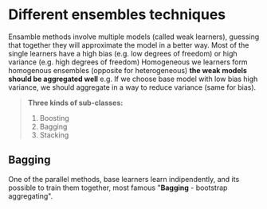 # Different ensembles techniques
Ensamble methods involve multiple models (called weak learners), guessing that together they will approximate the model in a better way.
Most of the single learners have a high bias (e.g. low degrees of freedom) or high variance (e.g. high degrees of freedom) 
Homogeneous we learners form homogenous ensembles (opposite for heterogeneous) 
**the weak models should be aggregated well**
e.g. If we choose base model with low bias high variance, we should aggregate in a way to reduce variance (same for bias). 
> **Three kinds of sub-classes:** 
> 1. Boosting
> 2. Bagging
> 3. Stacking
## Bagging
One of the parallel methods, base learners learn indipendently, and its possible to train them together, most famous "**Bagging** - bootstrap aggregating".
